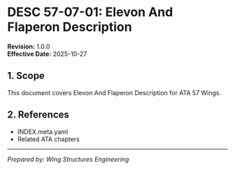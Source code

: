 # DESC 57-07-01: Elevon And Flaperon Description

**Revision:** 1.0.0  
**Effective Date:** 2025-10-27

## 1. Scope
This document covers Elevon And Flaperon Description for ATA 57 Wings.

## 2. References
- INDEX.meta.yaml
- Related ATA chapters

---
*Prepared by: Wing Structures Engineering*
